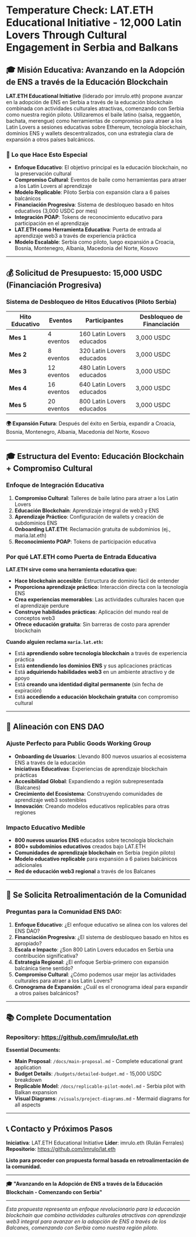 # Temperature Check: LAT.ETH Educational Initiative - 12,000 Latin Lovers Through Cultural Engagement in Serbia and Balkans

## 🎓 **Misión Educativa: Avanzando en la Adopción de ENS a través de la Educación Blockchain**

**LAT.ETH Educational Initiative** (liderado por imrulo.eth) propone avanzar en la adopción de ENS en Serbia a través de la educación blockchain combinada con actividades culturales atractivas, comenzando con Serbia como nuestra región piloto. Utilizaremos el baile latino (salsa, reggaetón, bachata, merengue) como herramientas de compromiso para atraer a los Latin Lovers a sesiones educativas sobre Ethereum, tecnología blockchain, dominios ENS y wallets descentralizados, con una estrategia clara de expansión a otros países balcánicos.

### **🎯 Lo que Hace Esto Especial**
- **Enfoque Educativo**: El objetivo principal es la educación blockchain, no la preservación cultural
- **Compromiso Cultural**: Eventos de baile como herramientas para atraer a los Latin Lovers al aprendizaje
- **Modelo Replicable**: Piloto Serbia con expansión clara a 6 países balcánicos
- **Financiación Progresiva**: Sistema de desbloqueo basado en hitos educativos (3,000 USDC por mes)
- **Integración POAP**: Tokens de reconocimiento educativo para participación en el aprendizaje
- **LAT.ETH como Herramienta Educativa**: Puerta de entrada al aprendizaje web3 a través de experiencia práctica
- **Modelo Escalable**: Serbia como piloto, luego expansión a Croacia, Bosnia, Montenegro, Albania, Macedonia del Norte, Kosovo

---

## 💰 **Solicitud de Presupuesto: 15,000 USDC (Financiación Progresiva)**

### **Sistema de Desbloqueo de Hitos Educativos (Piloto Serbia)**

| Hito Educativo | Eventos | Participantes | Desbloqueo de Financiación |
|----------------|---------|---------------|----------------------------|
| **Mes 1** | 4 eventos | 160 Latin Lovers educados | 3,000 USDC |
| **Mes 2** | 8 eventos | 320 Latin Lovers educados | 3,000 USDC |
| **Mes 3** | 12 eventos | 480 Latin Lovers educados | 3,000 USDC |
| **Mes 4** | 16 eventos | 640 Latin Lovers educados | 3,000 USDC |
| **Mes 5** | 20 eventos | 800 Latin Lovers educados | 3,000 USDC |

**🌍 Expansión Futura**: Después del éxito en Serbia, expandir a Croacia, Bosnia, Montenegro, Albania, Macedonia del Norte, Kosovo

---

## 🎓 **Estructura del Evento: Educación Blockchain + Compromiso Cultural**

### **Enfoque de Integración Educativa**
1. **Compromiso Cultural**: Talleres de baile latino para atraer a los Latin Lovers
2. **Educación Blockchain**: Aprendizaje integral de web3 y ENS
3. **Aprendizaje Práctico**: Configuración de wallets y creación de subdominios ENS
4. **Onboarding LAT.ETH**: Reclamación gratuita de subdominios (ej., maria.lat.eth)
5. **Reconocimiento POAP**: Tokens de participación educativa

### **Por qué LAT.ETH como Puerta de Entrada Educativa**
**LAT.ETH sirve como una herramienta educativa que:**
- **Hace blockchain accesible**: Estructura de dominio fácil de entender
- **Proporciona aprendizaje práctico**: Interacción directa con la tecnología ENS
- **Crea experiencias memorables**: Las actividades culturales hacen que el aprendizaje perdure
- **Construye habilidades prácticas**: Aplicación del mundo real de conceptos web3
- **Ofrece educación gratuita**: Sin barreras de costo para aprender blockchain

**Cuando alguien reclama `maria.lat.eth`:**
- Está **aprendiendo sobre tecnología blockchain** a través de experiencia práctica
- Está **entendiendo los dominios ENS** y sus aplicaciones prácticas
- Está **adquiriendo habilidades web3** en un ambiente atractivo y de apoyo
- Está **creando una identidad digital permanente** (sin fecha de expiración)
- Está **accediendo a educación blockchain gratuita** con compromiso cultural

---

## 🌟 **Alineación con ENS DAO**

### **Ajuste Perfecto para Public Goods Working Group**
- **Onboarding de Usuarios**: Llevando 800 nuevos usuarios al ecosistema ENS a través de la educación
- **Iniciativas Educativas**: Experiencias de aprendizaje blockchain prácticas
- **Accesibilidad Global**: Expandiendo a región subrepresentada (Balcanes)
- **Crecimiento del Ecosistema**: Construyendo comunidades de aprendizaje web3 sostenibles
- **Innovación**: Creando modelos educativos replicables para otras regiones

### **Impacto Educativo Medible**
- **800 nuevos usuarios ENS** educados sobre tecnología blockchain
- **800+ subdominios educativos** creados bajo LAT.ETH
- **Comunidades de aprendizaje blockchain** en Serbia (región piloto)
- **Modelo educativo replicable** para expansión a 6 países balcánicos adicionales
- **Red de educación web3 regional** a través de los Balcanes

---

## 🤝 **Se Solicita Retroalimentación de la Comunidad**

### **Preguntas para la Comunidad ENS DAO:**
1. **Enfoque Educativo**: ¿El enfoque educativo se alinea con los valores del ENS DAO?
2. **Financiación Progresiva**: ¿El sistema de desbloqueo basado en hitos es apropiado?
3. **Escala e Impacto**: ¿Son 800 Latin Lovers educados en Serbia una contribución significativa?
4. **Estrategia Regional**: ¿El enfoque Serbia-primero con expansión balcánica tiene sentido?
5. **Compromiso Cultural**: ¿Cómo podemos usar mejor las actividades culturales para atraer a los Latin Lovers?
6. **Cronograma de Expansión**: ¿Cuál es el cronograma ideal para expandir a otros países balcánicos?

---

## 📚 **Complete Documentation**

### **Repository**: https://github.com/imrulo/lat.eth

**Essential Documents:**
- **Main Proposal**: `/docs/main-proposal.md` - Complete educational grant application
- **Budget Details**: `/budgets/detailed-budget.md` - 15,000 USDC breakdown
- **Replicable Model**: `/docs/replicable-pilot-model.md` - Serbia pilot with Balkan expansion
- **Visual Diagrams**: `/visuals/project-diagrams.md` - Mermaid diagrams for all aspects

---

## 📞 **Contacto y Próximos Pasos**

**Iniciativa**: LAT.ETH Educational Initiative
**Líder**: imrulo.eth (Rulán Ferrales)
**Repositorio**: https://github.com/imrulo/lat.eth

**Listo para proceder con propuesta formal basada en retroalimentación de la comunidad.**

---

**🎓 "Avanzando en la Adopción de ENS a través de la Educación Blockchain - Comenzando con Serbia"**

---

*Esta propuesta representa un enfoque revolucionario para la educación blockchain que combina actividades culturales atractivas con aprendizaje web3 integral para avanzar en la adopción de ENS a través de los Balcanes, comenzando con Serbia como nuestra región piloto.*
